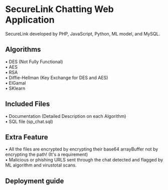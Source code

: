 # SecureLink Chatting Web Application
SecureLink developed by PHP, JavaScript, Python, ML model, and MySQL.

## Algorithms
• DES (Not Fully Functional)<br/>
• AES<br/>
• RSA<br/>
• Diffie-Hellman (Key Exchange for DES and AES)<br/>
• ElGamal<br/>
• SKlearn

## Included Files
• Documentation (Detailed Description on each Algorithm)<br/>
• SQL file (sp_chat.sql)

## Extra Feature
• All the files are encrypted by encrypting their base64 arrayBuffer not by encrypting the path! (It's a requirement)<br/>
• Malicious or phishing URLS sent through the chat detected and flagged by ML algorithm and virustotal scans.

## Deployment guide
